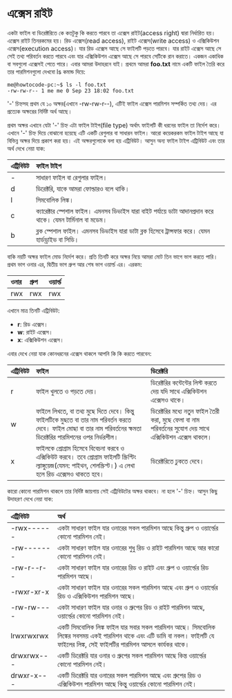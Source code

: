 # এক্সেস রাইট

একটা ফাইল বা ডিরেক্টরিতে কে কতটুকু কি করতে পারবে তা এক্সেস রাইট\(access right\) দ্বারা নির্ধারিত হয়। এক্সেস রাইট তিনরকমের হয়। রিড এক্সেস\(read access\), রাইট এক্সেস\(write access\) ও এক্সিকিউশন এক্সেস\(execution access\)। যার রিড এক্সেস আছে সে ফাইলটি পড়তে পারবে। যার রাইট এক্সেস আছে সে সেই তথ্য পরিবর্তন করতে পারবে এবং যার এক্সিকিউশন এক্সেস আছে সে পারবে সেটিকে রান করাতে। একজন একাধিক বা সবগুলো এক্সেসই পেতে পারে। এবার আমরা উদাহরনে যাই। প্রথমে আমরা **foo.txt** নামে একটি ফাইল তৈরি করে তার পারমিশনগুলো দেখবো ls কমান্ড দিয়ে:

```text
me@howtocode-pc:~$ ls -l foo.txt 
-rw-rw-r-- 1 me me 0 Sep 23 18:02 foo.txt
```

'-' চিহ্নসহ প্রথম যে ১০ অক্ষর\(এখানে -rw-rw-r--\), এটিই ফাইল এক্সেস পারমিশন সম্পর্কিত তথ্য দেয়। এর প্রত্যেক অক্ষরের নির্দিষ্ট অর্থ আছে।

প্রথম অক্ষর এখানে যেটা '-' চিহ্ন এটা ফাইল টাইপ\(file type\) অর্থাৎ ফাইলটি কী ধরনের ফাইল তা নির্দেশ করে। এখানে '-' চিহ্ন দিয়ে বোঝানো হয়েছে এটি একটি রেগুলার বা সাধারন ফাইল। আরো কয়েকরকম ফাইল টাইপ আছে যা বিভিন্ন অক্ষর দিয়ে প্রকাশ করা হয়। এই অক্ষরগুলোকে বলা হয় এট্রিবিউট। আসুন অন্য ফাইল টাইপ এট্রিবিউট এবং তার অর্থ দেখে নেয়া যাক:

| এট্রিবিউট | ফাইল টাইপ |
| :--- | :--- |
| - | সাধারণ ফাইল বা রেগুলার ফাইল। |
| d | ডিরেক্টরি, যাকে আমরা ফোল্ডারও বলে থাকি। |
| l | সিমবোলিক লিঙ্ক। |
| c | ক্যারেক্টার স্পেশাল ফাইল। এমনসব ডিভাইস যারা বাইট পর্যায়ে ডাটা আদানপ্রদান করে থাকে। যেমন টার্মিনাল বা মডেম। |
| b | ব্লক স্পেশাল ফাইল। এমনসব ডিভাইস যারা ডাটা ব্লক হিসেবে ট্রান্সফার করে। যেমন হার্ডড্রাইভ বা সিডি। |

বাকি নয়টি অক্ষর ফাইল মোড নির্দেশ করে। প্রতি তিনটি করে অক্ষর নিয়ে আমরা মোট তিন ভাগে ভাগ করতে পারি। প্রথম ভাগ ওনার এর, দ্বিতীয় ভাগ গ্রুপ আর শেষ ভাগ ওয়ার্ল্ড এর। এরকম:

| ওনার | গ্রুপ | ওয়ার্ল্ড |
| :--- | :--- | :--- |
| rwx | rwx | rwx |

এখানে মাত্র তিনটি এট্রিবিউট:

* **r**: রিড এক্সেস।
* **w**: রাইট এক্সেস।
* **x**: এক্সিকিউশন এক্সেস।

এবার দেখে নেয়া যাক কোনধরনের এক্সেস থাকলে আপনি কি কি করতে পারবেন:

| এট্রিবিউট | ফাইল | ডিরেক্টরি |
| :--- | :--- | :--- |
| r | ফাইল খুলতে ও পড়তে দেয়। | ডিরেক্টরির কন্টেন্টের লিস্ট করতে দেয় যদি সাথে এক্সিকিউশন এক্সেসও থাকে। |
| w | ফাইলে লিখতে, বা তথ্য মুছে দিতে দেবে। কিন্তু ফাইলটিকে মুছতে বা তার নাম পরিবর্তন করতে দেবে। ফাইল মোছা বা তার নাম পরিবর্তনের ক্ষমতা ডিরেক্টরির পারমিশনের ওপর নির্ভরশীল। | ডিরেক্টরির মধ্যে নতুন ফাইল তৈরী করা, মুছে ফেলা বা নাম পরিবর্তনের সুযোগ দেয় সাথে এক্সিকিউশন এক্সেস থাকলে। |
| x | ফাইলকে প্রোগ্রাম হিসেবে বিবেচনা করবে ও এক্সিকিউট করবে। তবে প্রোগ্রাম ফাইলটি স্ক্রিপ্টিং ল্যাঙ্গুয়েজ\(যেমন: পাইথন, শেলস্ক্রিপ্ট।\) এ লেখা হলে রিড এক্সেসও থাকতে হবে। | ডিরেক্টরিতে ঢুকতে দেবে। |

কারো কোনো পারমিশন থাকলে তার নির্দিষ্ট জায়গায় সেই এট্রিবিউটের অক্ষর থাকবে। না হলে '-' চিহ্ন। আসুন কিছু উদাহরণ দেখে নেয়া যাক:

| এট্রিবিউট | অর্থ |
| :--- | :--- |
| -rwx------ | একটা সাধারণ ফাইল যার ওনারের সকল পারমিশন আছে কিন্তু গ্রুপ ও ওয়ার্ল্ডের কোনো পারমিশন নেই। |
| -rw------- | একটা সাধারণ ফাইল যার ওনারের শুধু রিড ও রাইট পারমিশন আছে আর কারো কোনো পারমিশন নেই। |
| -rw-r--r-- | একটা সাধারণ ফাইল যার ওনারের রিড ও রাইট এবং গ্রুপ ও ওয়ার্ল্ডের রিড পারমিশন আছে। |
| -rwxr-xr-x | একটা সাধারণ ফাইল যার ওনারের সকল পারমিশন আছে এবং গ্রুপ ও ওয়ার্ল্ডের রিড ও এক্সিকিউশন পারমিশন আছে। |
| -rw-rw---- | একটা সাধারণ ফাইল যার ওনার ও গ্রুপের রিড ও রাইট পারমিশন আছে, ওয়ার্ল্ডের কোনো পারমিশন নেই। |
| lrwxrwxrwx | একটি সিমবোলিক লিঙ্ক ফাইল যার সবার সকল পারমিশন আছে। সিমবোলিক লিঙ্কের সবসময় একই পারমিশন থাকে এবং এটি ডামি বা নকল। ফাইলটি যে ফাইলের লিঙ্ক, সেই ফাইলটির পারমিশন আসলে কার্যকর থাকে। |
| drwxrwx--- | একটি ডিরেক্টরি যার ওনার ও গ্রুপের সকল পারমিশন আছে কিন্ত ওয়ার্ল্ডের কোনো পারমিশন নেই। |
| drwxr-x--- | একটি ডিরেক্টরি যার ওনারের সকল পারমিশন আছে এবং গ্রুপের রিড ও এক্সিকিউশন পারমিশন আছে কিন্তু ওয়ার্ল্ডের কোনো পারমিশন নেই। |

